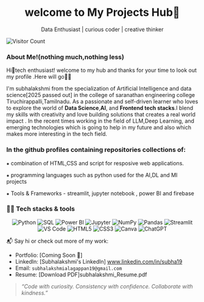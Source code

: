 

<h1 align="center">welcome to My Projects Hub🎉</h1>
<p align="center">Data Enthusiast | curious coder | creative thinker</p>

![Visitor Count](https://komarev.com/ghpvc/?username=subhalakshmi&color=blue&style=flat-square)


### About Me!(nothing much,nothing less)

Hi👋tech enthusiast! welcome to my hub and thanks for your time to look out my profile .Here will go🏃‍➡️

I'm subhalakshmi from the specialization of Artificial Intelligence and data science[2025 passed out] in the college of saranathan engineering college Tiruchirappalli,Tamilnadu.
As a passionate and self-driven learner who loves to explore the world of **Data Science**,**AI**, and **Frontend tech stacks**.I blend my skills with creativity and love building solutions that creates a real world impact .
In the recent times working in the field of LLM,Deep Learning, and emerging technologies which is going to help in my future and also which makes more interesting in the tech field.

### In the github profiles containing repositories collections of:

⁕ combination of HTML,CSS and script for resposive web applications.

⁕ programming languages such as python used for the AI,DL and Ml projects 

⁕ Tools & Frameworks - streamlit, jupyter notebook , power BI and firebase 

### 👨‍💻 Tech stacks & tools

<p align="center">
  <img src="https://img.shields.io/badge/Python-3776AB?style=for-the-badge&logo=python&logoColor=white" alt="Python"/>
  <img src="https://img.shields.io/badge/SQL-4479A1?style=for-the-badge&logo=mysql&logoColor=white" alt="SQL"/>
  <img src="https://img.shields.io/badge/Power%20BI-F2C811?style=for-the-badge&logo=powerbi&logoColor=black" alt="Power BI"/>
  <img src="https://img.shields.io/badge/Jupyter-F37626?style=for-the-badge&logo=jupyter&logoColor=white" alt="Jupyter"/>
  <img src="https://img.shields.io/badge/NumPy-013243?style=for-the-badge&logo=numpy&logoColor=white" alt="NumPy"/>
  <img src="https://img.shields.io/badge/Pandas-150458?style=for-the-badge&logo=pandas&logoColor=white" alt="Pandas"/>
  <img src="https://img.shields.io/badge/Streamlit-FF4B4B?style=for-the-badge&logo=streamlit&logoColor=white" alt="Streamlit"/>
  <img src="https://img.shields.io/badge/VS%20Code-007ACC?style=for-the-badge&logo=visual-studio-code&logoColor=white" alt="VS Code"/>
  <img src="https://img.shields.io/badge/HTML5-E34F26?style=for-the-badge&logo=html5&logoColor=white" alt="HTML5"/>
  <img src="https://img.shields.io/badge/CSS3-1572B6?style=for-the-badge&logo=css3&logoColor=white" alt="CSS3"/>
  <img src="https://img.shields.io/badge/Canva-00C4CC?style=for-the-badge&logo=canva&logoColor=white" alt="Canva"/>
  <img src="https://img.shields.io/badge/ChatGPT-10A37F?style=for-the-badge&logo=openai&logoColor=white" alt="ChatGPT"/>
</p>


📬 Say hi or check out more of my work:

- Portfolio: [Coming Soon 🚧]
- LinkedIn: [Subhalakshmi's LinkedIn] www.linkedin.com/in/subha19
- Email: `subhalakshmialagappan19@gmail.com`
- Resume: [Download PDF]subhalakshmi_Resume.pdf

> _“Code with curiosity. Consistency with confidence. Collaborate with kindness.”_
